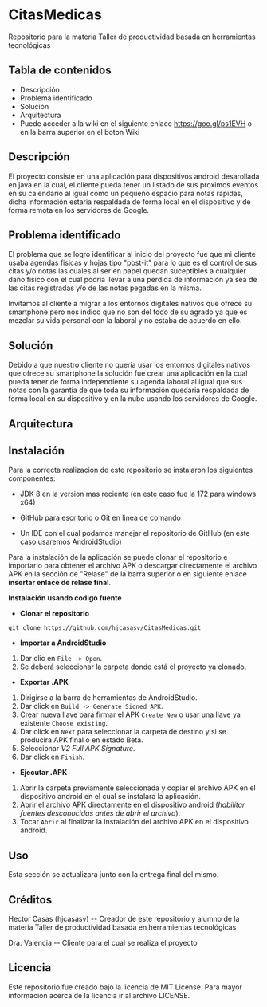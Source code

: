 # CitasMedicas
Repositorio para la materia Taller de productividad basada en herramientas tecnológicas

## Tabla de contenidos
* Descripción
* Problema identificado
* Solución
* Arquitectura
* Puede acceder a la wiki en el siguiente enlace https://goo.gl/ps1EVH o en la barra superior en el boton Wiki

## Descripción
El proyecto consiste en una aplicación para dispositivos android desarollada en java en la cual, el cliente pueda tener un listado de sus proximos eventos en su calendario al igual como un pequeño espacio para notas rapidas, dicha información estaria respaldada de forma local en el dispositivo y de forma remota en los servidores de Google.

## Problema identificado
El problema que se logro identificar al inicio del proyecto fue que mi cliente usaba agendas fisicas y hojas tipo "post-it" para lo que es el control de sus citas y/o notas las cuales al ser en papel quedan suceptibles a cualquier daño fisico con el cual podria llevar a una perdida de información ya sea de las citas registradas y/o de las notas pegadas en la misma.

Invitamos al cliente a migrar a los entornos digitales nativos que ofrece su smartphone pero nos indico que no son del todo de su agrado ya que es mezclar su vida personal con la laboral y no estaba de acuerdo en ello.

## Solución
Debido a que nuestro cliente no queria usar los entornos digitales nativos que ofrece su smartphone la solución fue crear una aplicación en la cual pueda tener de forma independiente su agenda laboral al igual que sus notas con la garantia de que toda su información quedaria respaldada de forma local en su dispositivo y en la nube usando los servidores de Google.

## Arquitectura


## Instalación

Para la correcta realizacion de este repositorio se instalaron los siguientes componentes:

+ JDK 8 en la version mas reciente (en este caso fue la 172 para windows x64)

+ GitHub para escritorio o Git en linea de comando

+ Un IDE con el cual podamos manejar el repositorio de GitHub (en este caso usaremos AndroidStudio)

Para la instalación de la aplicación se puede clonar el repositorio e importarlo para obtener el archivo APK o descargar directamente el archivo APK en la sección de "Relase" de la barra superior o en siguiente enlace **insertar enlace de relase final**.

**Instalación usando codigo fuente** 
+ **Clonar el repositorio**  
```
git clone https://github.com/hjcasasv/CitasMedicas.git
```
+ **Importar a AndroidStudio**  
1. Dar clic en `File -> Open`.
2. Se deberá seleccionar la carpeta donde está el proyecto ya clonado.

+ **Exportar .APK**  
1. Dirigirse a la barra de herramientas de AndroidStudio.
2. Dar click en `Build -> Generate Signed APK`.
3. Crear nueva llave para firmar el APK `Create New` o usar una llave ya existente `Choose existing`.
4. Dar click en `Next` para seleccionar la carpeta de destino y si se producira APK final o en estado Beta.
5. Seleccionar *V2 Full APK Signature*.
6. Dar click en `Finish`.

+ **Ejecutar .APK**  
1. Abrir la carpeta previamente seleccionada y copiar el archivo APK en el dispositivo android en el cual se instalara la aplicación.
2. Abrir el archivo APK directamente en el dispositivo android (*habilitar fuentes desconocidas antes de abrir el archivo*).
3. Tocar `Abrir` al finalizar la instalación del archivo APK en el dispositivo android.

## Uso

Esta sección se actualizara junto con la entrega final del mismo.

## Créditos

Hector Casas (hjcasasv) -- Creador de este repositorio y alumno de la materia Taller de productividad basada en herramientas tecnológicas

Dra. Valencia -- Cliente para el cual se realiza el proyecto

## Licencia

Este repositorio fue creado bajo la licencia de MIT License. Para mayor informacion acerca de la licencia ir al archivo LICENSE.
